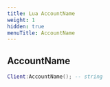 ```yaml
---
title: Lua AccountName
weight: 1
hidden: true
menuTitle: AccountName
---
```

## AccountName
```lua
Client:AccountName(); -- string
```